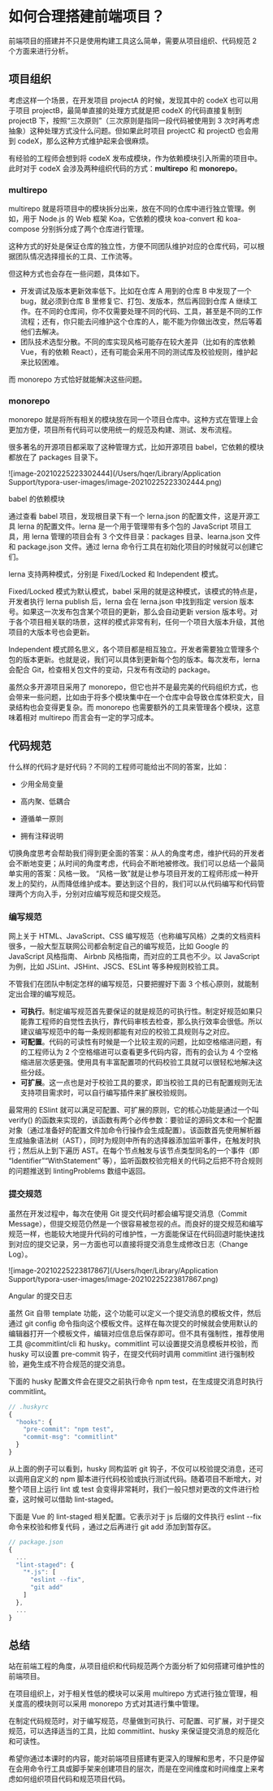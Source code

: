 # 如何合理搭建前端项目？

前端项目的搭建并不只是使用构建工具这么简单，需要从项目组织、代码规范 2 个方面来进行分析。

## 项目组织

考虑这样一个场景，在开发项目 projectA 的时候，发现其中的 codeX 也可以用于项目 projectB，最简单直接的处理方式就是把 codeX 的代码直接复制到 projectB 下，按照“三次原则”（三次原则是指同一段代码被使用到 3 次时再考虑抽象）这种处理方式没什么问题。但如果此时项目 projectC 和 projectD 也会用到 codeX，那么这种方式维护起来会很麻烦。

有经验的工程师会想到将 codeX 发布成模块，作为依赖模块引入所需的项目中。此时对于 codeX 会涉及两种组织代码的方式：**multirepo** 和 **monorepo**。

### multirepo

multirepo 就是将项目中的模块拆分出来，放在不同的仓库中进行独立管理。例如，用于 Node.js 的 Web 框架 Koa，它依赖的模块 koa-convert 和 koa-compose 分别拆分成了两个仓库进行管理。

这种方式的好处是保证仓库的独立性，方便不同团队维护对应的仓库代码，可以根据团队情况选择擅长的工具、工作流等。

但这种方式也会存在一些问题，具体如下。

- 开发调试及版本更新效率低下。比如在仓库 A 用到的仓库 B 中发现了一个 bug，就必须到仓库 B 里修复它、打包、发版本，然后再回到仓库 A 继续工作。在不同的仓库间，你不仅需要处理不同的代码、工具，甚至是不同的工作流程；还有，你只能去问维护这个仓库的人，能不能为你做出改变，然后等着他们去解决。
- 团队技术选型分散。不同的库实现风格可能存在较大差异（比如有的库依赖 Vue，有的依赖 React），还有可能会采用不同的测试库及校验规则，维护起来比较困难。


而 monorepo 方式恰好就能解决这些问题。

### monorepo

monorepo 就是将所有相关的模块放在同一个项目仓库中。这种方式在管理上会更加方便，项目所有代码可以使用统一的规范及构建、测试、发布流程。

很多著名的开源项目都采取了这种管理方式，比如开源项目 babel，它依赖的模块都放在了 packages 目录下。

![image-20210225223302444](/Users/hqer/Library/Application Support/typora-user-images/image-20210225223302444.png)

babel 的依赖模块

通过查看 babel 项目，发现根目录下有一个 lerna.json 的配置文件，这是开源工具 lerna 的配置文件。lerna 是一个用于管理带有多个包的 JavaScript 项目工具，用 lerna 管理的项目会有 3 个文件目录：packages 目录、learna.json 文件和 package.json 文件。通过 lerna 命令行工具在初始化项目的时候就可以创建它们。

lerna 支持两种模式，分别是 Fixed/Locked 和 Independent 模式。

Fixed/Locked 模式为默认模式，babel 采用的就是这种模式，该模式的特点是，开发者执行 lerna publish 后，lerna 会在 lerna.json 中找到指定 version 版本号。如果这一次发布包含某个项目的更新，那么会自动更新 version 版本号。对于各个项目相关联的场景，这样的模式非常有利，任何一个项目大版本升级，其他项目的大版本号也会更新。

Independent 模式顾名思义，各个项目都是相互独立。开发者需要独立管理多个包的版本更新。也就是说，我们可以具体到更新每个包的版本。每次发布，lerna 会配合 Git，检查相关包文件的变动，只发布有改动的 package。

虽然众多开源项目采用了 monorepo，但它也并不是最完美的代码组织方式，也会带来一些问题，比如由于将多个模块集中在一个仓库中会导致仓库体积变大，目录结构也会变得更复杂。而 monorepo 也需要额外的工具来管理各个模块，这意味着相对 multirepo 而言会有一定的学习成本。

## 代码规范

什么样的代码才是好代码？不同的工程师可能给出不同的答案，比如：

- 少用全局变量

- 高内聚、低耦合

- 遵循单一原则

- 拥有注释说明


切换角度思考会帮助我们得到更全面的答案：从人的角度考虑，维护代码的开发者会不断地变更；从时间的角度考虑，代码会不断地被修改。我们可以总结一个最简单实用的答案：风格一致。 “风格一致”就是让参与项目开发的工程师形成一种开发上的契约，从而降低维护成本。要达到这个目的，我们可以从代码编写和代码管理两个方向入手，分别对应编写规范和提交规范。

### 编写规范

网上关于 HTML、JavaScript、CSS 编写规范（也称编写风格）之类的文档资料很多，一般大型互联网公司都会制定自己的编写规范，比如 Google 的 JavaScript 风格指南、 Airbnb 风格指南，而对应的工具也不少。以 JavaScript 为例，比如 JSLint、JSHint、JSCS、ESLint 等多种规则校验工具。

不管我们在团队中制定怎样的编写规范，只要把握好下面 3 个核心原则，就能制定出合理的编写规范。

- **可执行**。制定编写规范首先要保证的就是规范的可执行性。制定好规范如果只能靠工程师的自觉性去执行，靠代码审核去检查，那么执行效率会很低。所以建议编写规范中的每一条规则都能有对应的校验工具规则与之对应。
- **可配置**。代码的可读性有时候是一个比较主观的问题，比如空格缩进问题，有的工程师认为 2 个空格缩进可以查看更多代码内容，而有的会认为 4 个空格缩进层次感更强。使用具有丰富配置项的代码校验工具就可以很轻松地解决这些分歧。
- **可扩展**。这一点也是对于校验工具的要求，即当校验工具的已有配置规则无法支持项目需求时，可以自行编写插件来扩展校验规则。

最常用的 ESlint 就可以满足可配置、可扩展的原则，它的核心功能是通过一个叫 verify() 的函数来实现的，该函数有两个必传参数：要验证的源码文本和一个配置对象（通过准备好的配置文件加命令行操作会生成配置）。该函数首先使用解析器生成抽象语法树（AST），同时为规则中所有的选择器添加监听事件，在触发时执行；然后从上到下遍历 AST。在每个节点触发与该节点类型同名的一个事件（即 “Identifier”“WithStatement” 等），监听函数校验完相关的代码之后把不符合规则的问题推送到 lintingProblems 数组中返回。

### 提交规范

虽然在开发过程中，每次在使用 Git 提交代码时都会编写提交消息（Commit Message），但提交规范仍然是一个很容易被忽视的点。而良好的提交规范和编写规范一样，也能较大地提升代码的可维护性，一方面能保证在代码回退时能快速找到对应的提交记录，另一方面也可以直接将提交消息生成修改日志（Change Log）。

![image-20210225223817867](/Users/hqer/Library/Application Support/typora-user-images/image-20210225223817867.png)

Angular 的提交日志

虽然 Git 自带 template 功能，这个功能可以定义一个提交消息的模板文件，然后通过 git config 命令指向这个模板文件。这样在每次提交的时候就会使用默认的编辑器打开一个模板文件，编辑对应信息后保存即可。但不具有强制性，推荐使用工具 @commitlint/cli 和 husky。commitlint 可以设置提交消息模板并校验，而 husky 可以设置 pre-commit 钩子，在提交代码时调用 commitlint 进行强制校验，避免生成不符合规范的提交消息。

下面的 husky 配置文件会在提交之前执行命令 npm test，在生成提交消息时执行 commitlint。

```javascript
// .huskyrc 
{ 
  "hooks": { 
    "pre-commit": "npm test", 
    "commit-msg": "commitlint" 
  } 
} 
```

从上面的例子可以看到，husky 同构监听 git 钩子，不仅可以校验提交消息，还可以调用自定义的 npm 脚本进行代码校验或执行测试代码。随着项目不断增大，对整个项目上运行 lint 或 test 会变得非常耗时，我们一般只想对更改的文件进行检查，这时候可以借助 lint-staged。

下面是 Vue 的 lint-staged 相关配置。它表示对于 js 后缀的文件执行 eslint --fix 命令来校验和修复代码 ，通过之后再进行 git add 添加到暂存区。

```javascript
// package.json 
{ 
  ... 
  "lint-staged": { 
    "*.js": [ 
      "eslint --fix", 
      "git add" 
    ] 
  }, 
  ... 
} 
```

## 总结

站在前端工程的角度，从项目组织和代码规范两个方面分析了如何搭建可维护性的前端项目。

在项目组织上，对于相关性低的模块可以采用 multirepo 方式进行独立管理，相关度高的模块则可以采用 monorepo 方式对其进行集中管理。

在制定代码规范时，对于编写规范，尽量做到可执行、可配置、可扩展，对于提交规范，可以选择适当的工具，比如 commitlint、husky 来保证提交消息的规范化和可读性。

希望你通过本课时的内容，能对前端项目搭建有更深入的理解和思考，不只是停留在会用命令行工具或脚手架来创建项目的层次，而是在空间维度和时间维度上来考虑如何组织项目代码和规范项目代码。
